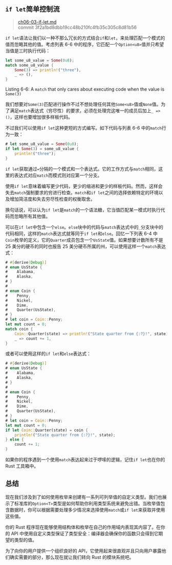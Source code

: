 ## `if let`简单控制流

> [ch06-03-if-let.md](https://github.com/rust-lang/book/blob/master/second-edition/src/ch06-03-if-let.md)
> <br>
> commit 3f2a1bd8dbb19cc48b210fc4fb35c305c8d81b56

`if let`语法让我们以一种不那么冗长的方式结合`if`和`let`，来处理匹配一个模式的值而忽略其他的值。考虑列表 6-6 中的程序，它匹配一个`Option<u8>`值并只希望当值是三时执行代码：

```rust
let some_u8_value = Some(0u8);
match some_u8_value {
    Some(3) => println!("three"),
    _ => (),
}
```

<span class="caption">Listing 6-6: A `match` that only cares about executing
code when the value is `Some(3)`</span>

我们想要对`Some(3)`匹配进行操作不过不想处理任何其他`Some<u8>`值或`None`值。为了满足`match`表达式（穷尽性）的要求，必须在处理完这唯一的成员后加上`_ => ()`，这样也要增加很多样板代码。

不过我们可以使用`if let`这种更短的方式编写。如下代码与列表 6-6 中的`match`行为一致：

```rust
# let some_u8_value = Some(0u8);
if let Some(3) = some_u8_value {
    println!("three");
}
```

`if let`获取通过`=`分隔的一个模式和一个表达式。它的工作方式与`match`相同，这里的表达式对应`match`而模式则对应第一个分支。

使用`if let`意味着编写更少代码，更少的缩进和更少的样板代码。然而，这样会失去`match`强制要求的穷进行检查。`match`和`if let`之间的选择依赖特定的环境以及增加简洁度和失去穷尽性检查的权衡取舍。

换句话说，可以认为`if let`是`match`的一个语法糖，它当值匹配某一模式时执行代码而忽略所有其他值。

可以在`if let`中包含一个`else`。`else`块中的代码与`match`表达式中的`_`分支块中的代码相同，这样的`match`表达式就等同于`if let`和`else`。回忆一下列表 6-4 中`Coin`枚举的定义，它的`Quarter`成员包含一个`UsState`值。如果想要计数所有不是 25 美分的硬币的同时也报告 25 美分硬币所属的州，可以使用这样一个`match`表达式：

```rust
# #[derive(Debug)]
# enum UsState {
#    Alabama,
#    Alaska,
# }
#
# enum Coin {
#    Penny,
#    Nickel,
#    Dime,
#    Quarter(UsState),
# }
# let coin = Coin::Penny;
let mut count = 0;
match coin {
    Coin::Quarter(state) => println!("State quarter from {:?}!", state),
    _ => count += 1,
}
```

或者可以使用这样的`if let`和`else`表达式：

```rust
# #[derive(Debug)]
# enum UsState {
#    Alabama,
#    Alaska,
# }
#
# enum Coin {
#    Penny,
#    Nickel,
#    Dime,
#    Quarter(UsState),
# }
# let coin = Coin::Penny;
let mut count = 0;
if let Coin::Quarter(state) = coin {
    println!("State quarter from {:?}!", state);
} else {
    count += 1;
}
```

如果你的程序遇到一个使用`match`表达起来过于啰嗦的逻辑，记住`if let`也在你的 Rust 工具箱中。

## 总结

现在我们涉及到了如何使用枚举来创建有一系列可列举值的自定义类型。我们也展示了标准库的`Option<T>`类型是如何帮助你利用类型系统来避免出错。当枚举值包含数据时，你可以根据需要处理多少情况来选择使用`match`或`if let`来获取并使用这些值。

你的 Rust 程序现在能够使用结构体和枚举在自己的作用域内表现其内容了。在你的 API 中使用自定义类型保证了类型安全：编译器会确保你的函数只会得到它期望的类型的值。

为了向你的用户提供一个组织良好的 API，它使用起来很直观并且只向用户暴露他们确实需要的部分，那么现在就让我们转向 Rust 的模块系统吧。